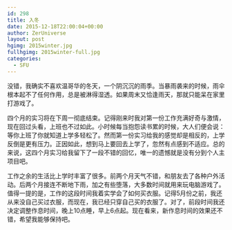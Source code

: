 ```yaml
---
id: 298
title: 入冬
date: 2015-12-18T22:00:04+00:00
author: ZerUniverse
layout: post
hgimg: 2015winter.jpg
fullhgimg: 2015winter-full.jpg
categories:
  - SFU
---
```

没错，我确实不喜欢温哥华的冬天，一个阴沉沉的雨季。当暴雨袭来的时候，雨伞根本起不了任何作用，总是被淋得湿透。如果周末又恰逢雨天，那就只能呆在家里打游戏了。

四个月的实习将在下周一彻底结束<!--more-->。记得刚来时我对第一份工作充满好奇与激情，现在回过头看，上班也不过如此。小时候每当抱怨读书累的时候，大人们便会说：等你上班了你就知道上学多轻松了。然而第一份实习给我的感觉却是相反的，上学反倒是更有压力。正因如此，想到马上要回去上学了，忽然有点感到不适应。总的来说，这四个月实习给我留下了一段不错的回忆，唯一的遗憾就是没有分到个人主项目吧。

工作之余的生活比上学时丰富了很多。前两个月天气不错，和朋友去了各种户外活动。后两个月接连不断地下雨，加之有些堕落，大多数时间就用来玩电脑游戏了。值得一提的是，工作的这段时间我着实学会了如何买衣服。记得5月份之前，我还从来没自己买过衣服，而现在，我已经只穿自己买的衣服了。对了，前段时间我还决定调整作息时间，晚上10点睡，早上6点起。现在看来，新作息时间的效果还不错，希望我能够保持吧。